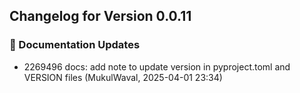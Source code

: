 ## Changelog for Version 0.0.11

### 📝 Documentation Updates
- 2269496 docs: add note to update version in pyproject.toml and VERSION files (MukulWaval, 2025-04-01 23:34)

